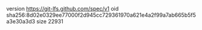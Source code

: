 version https://git-lfs.github.com/spec/v1
oid sha256:8d02e0329ee77000f2d945cc729361970a621e4a2f99a7ab665b5f5a3e30a3d3
size 22931

